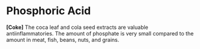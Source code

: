 # Phosphoric Acid

**[Coke]**
The coca leaf and cola seed extracts are valuable antiinflammatories. The amount of phosphate is very small compared to the amount in meat, fish, beans, nuts, and grains.